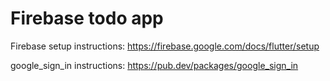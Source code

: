 # Firebase todo app

Firebase setup instructions: https://firebase.google.com/docs/flutter/setup

google_sign_in instructions: https://pub.dev/packages/google_sign_in
